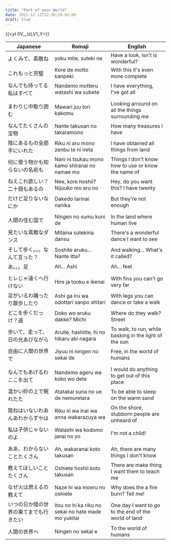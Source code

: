 ```yaml
---
title: "Part of your World"
date: 2021-12-12T12:36:29-03:00
draft: true
---
```

{{<yt 0V__lzLV1_Y>}}

| Japanese                               | Romaji                                              | English                                                |
|----------------------------------------|-----------------------------------------------------|--------------------------------------------------------|
| よくみて、素敵ね                       | yoku mite, suteki ne                                | Have a look, isn't is wonderful?                       |
| これもっと完璧                         | Kore de motto kanpeki                               | With this it's even more complete                      |
| なんでも持ってる私はすべて             | Nandemo motteru watashi wa subete                   | I have everything, I've got all                        |
|                                        |                                                     |                                                        |
| まわりじ中取り囲む                     | Mawari juu tori kakomu                              | Looking arround on all the things surrounding me       |
| なんてたくさんの宝物                   | Nante takusan no takaramono                         | How many treasures I have                              |
| 陸にあるもの全部手にいれた             | Riku ni aru mono zenbu te ni ireta                  | I have obtained all things from land                   |
| 何に使う物かも知らないの名前も         | Nani ni tsukau mono kamo shiranai no namae mo       | Things I don't know how to use or know the name of     |
| ねえこれ欲しい？二十個もあるの         | Nee, kore hoshii? Nijuuko mo aru no                 | Hey, do you want this? I have twenty                   |
| だけど足りないなにか                   | Dakedo tarinai nanika                               | But they're not enough                                 |
|                                        |                                                     |                                                        |
| 人間の住む国で                         | Ningen no sumu kuni de                              | In the land where human live                           |
| 見たいな素敵なダンス                   | Mitaina sutekina dansu                              | There's a wonderful dance I want to see                |
| そして歩く。。。なんて言った？         | Soshite aruku... Nante itta?                        | And walking... What's it called?                       |
| あ。。。足                             | Ah... Ashi                                          | Ah... feet                                             |
|                                        |                                                     |                                                        |
| ヒレじゃ遠くへ行けない                 | Hire ja tooku e ikenai                              | With fins you can't go very far                        |
| 足がいるわ踊ったり散歩したり           | Ashi ga iru wa odottari sanpo shitari               | With legs you can dance or take a walk                 |
| どこを歩くだっけ？道                   | Doko wo aruku dakke? Michi                          | Where do they walk? Street                             |
| 歩いて、走って、日の光あびながら       | Aruite, hashitte, hi no hikaru abi nagara           | To walk, to run, while basking in the light of the sun |
| 自由に人間の世界で                     | Jiyuu ni ningen no sekai de                         | Free, in the world of  humans                          |
|                                        |                                                     |                                                        |
| なんでもあげるわここを出て             | Nandemo ageru wa koko wo dete                       | I would do anything to get out of this place           |
| 温かい砂の上で眠れたた                 | Atatakai suna no ue de nemuretara                   | To be able to sleep on the warm sand                   |
| 陸ねはいないわあんあわからずやは       | Riku ni wa inai wa anna wakarazuya wa               | On the shore, stubborn people are unheard of           |
| 私は子供じゃないのよ                   | Watashi wa kodomo janai no yo                       | I'm not a child!                                       |
|                                        |                                                     |                                                        |
| ああ、わからないことたくさん           | Ah, wakaranai koto takusan                          | Ah, there are many things I don't know                 |
| 教えてほしいことたくさん               | Oshiete hoshii koto takusan                         | There are make thing I want them to teach me           |
| なぜ火は燃えるの教えて                 | Naze hi wa moeru no oshiete                         | Why does the a fire burn? Tell me!                     |
| いつの日か陸の世界の果てまでも行きたい | Itsu no hi ka riku no sekai no hate made mo yukitai | One day I want to go to the end of the world of land   |
| 人間の世界へ                           | Ningen no sekai e                                   | To the world of humans                                 |
